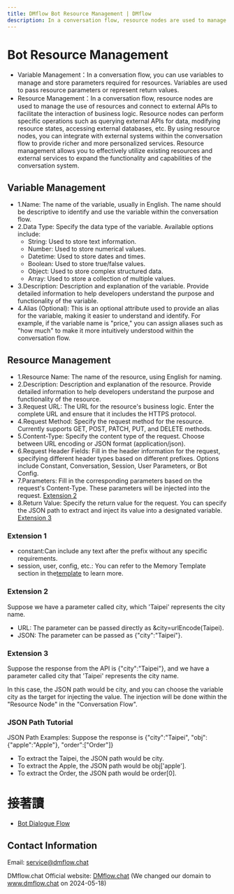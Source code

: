 ```yaml
---
title: DMflow Bot Resource Management | DMflow
description: In a conversation flow, resource nodes are used to manage the use of resources and connect to external APIs to facilitate the interaction of business logic.
---
```


# Bot Resource Management
- Variable Management：In a conversation flow, you can use variables to manage and store parameters required for resources. Variables are used to pass resource parameters or represent return values.
- Resource Management：In a conversation flow, resource nodes are used to manage the use of resources and connect to external APIs to facilitate the interaction of business logic. Resource nodes can perform specific operations such as querying external APIs for data, modifying resource states, accessing external databases, etc. By using resource nodes, you can integrate with external systems within the conversation flow to provide richer and more personalized services. Resource management allows you to effectively utilize existing resources and external services to expand the functionality and capabilities of the conversation system.

## Variable Management

- 1.Name: The name of the variable, usually in English. The name should be descriptive to identify and use the variable within the conversation flow.
- 2.Data Type: Specify the data type of the variable. Available options include:
    - String: Used to store text information.
    - Number: Used to store numerical values.
    - Datetime: Used to store dates and times.
    - Boolean: Used to store true/false values.
    - Object: Used to store complex structured data.
    - Array: Used to store a collection of multiple values.
- 3.Description: Description and explanation of the variable. Provide detailed information to help developers understand the purpose and functionality of the variable.
- 4.Alias (Optional): This is an optional attribute used to provide an alias for the variable, making it easier to understand and identify. For example, if the variable name is "price," you can assign aliases such as "how much" to make it more intuitively understood within the conversation flow.

## Resource Management

- 1.Resource Name: The name of the resource, using English for naming.
- 2.Description: Description and explanation of the resource. Provide detailed information to help developers understand the purpose and functionality of the resource.
- 3.Request URL: The URL for the resource's business logic. Enter the complete URL and ensure that it includes the HTTPS protocol.
- 4.Request Method: Specify the request method for the resource. Currently supports GET, POST, PATCH, PUT, and DELETE methods.
- 5.Content-Type: Specify the content type of the request. Choose between URL encoding or JSON format (application/json).
- 6.Request Header Fields: Fill in the header information for the request, specifying different header types based on different prefixes. Options include Constant, Conversation, Session, User Parameters, or Bot Config.
- 7.Parameters: Fill in the corresponding parameters based on the request's Content-Type. These parameters will be injected into the request. [Extension 2](#extension-2)
- 8.Return Value: Specify the return value for the request. You can specify the JSON path to extract and inject its value into a designated variable. [Extension 3](#extension-3)

### Extension 1
- constant:Can include any text after the prefix without any specific requirements.
- session, user, config, etc.: You can refer to the Memory Template section in the[template](../../tutorials/docs/bot-template.html#memory-template) to learn more.
### Extension 2
Suppose we have a parameter called city, which 'Taipei' represents the city name.
- URL: The parameter can be passed directly as &city=urlEncode(Taipei).
- JSON: The parameter can be passed as {"city":"Taipei"}.

### Extension 3
Suppose the response from the API is {"city":"Taipei"}, and we have a parameter called city that 'Taipei' represents the city name.

In this case, the JSON path would be city, and you can choose the variable city as the target for injecting the value. The injection will be done within the "Resource Node" in the "Conversation Flow".

### JSON Path Tutorial
JSON Path Examples: Suppose the response is {"city":"Taipei", "obj":{"apple":"Apple"}, "order":["Order"]}
- To extract the Taipei, the JSON path would be city.
- To extract the Apple, the JSON path would be obj['apple'].
- To extract the Order, the JSON path would be order[0].

# 接著讀
- [Bot Dialogue Flow](../../tutorials/docs/bot-flow.html)

## Contact Information

Email: <service@dmflow.chat>

DMflow.chat Official website: [DMflow.chat](https://www.dmflow.chat/en/)
(We changed our domain to www.dmflow.chat on 2024-05-18)